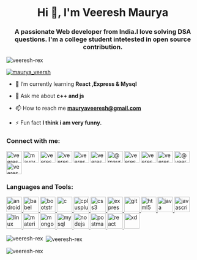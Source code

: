 <h1 align="center">Hi 👋, I'm Veeresh Maurya</h1>
<h3 align="center">A passionate Web developer from India.I love solving DSA questions. I'm a college student intetested in open source contribution.</h3>

<p align="left"> <img src="https://komarev.com/ghpvc/?username=veeresh-rex&label=Profile%20views&color=0e75b6&style=flat" alt="veeresh-rex" /> </p>

<p align="left"> <a href="https://twitter.com/maurya_veersh" target="blank"><img src="https://img.shields.io/twitter/follow/maurya_veersh?logo=twitter&style=for-the-badge" alt="maurya_veersh" /></a> </p>

- 🌱 I’m currently learning **React ,Express & Mysql**

- 💬 Ask me about **c++ and js**

- 📫 How to reach me **mauryaveeresh@gmail.com**

- ⚡ Fun fact **I think i am very funny.**

<h3 align="left">Connect with me:</h3>
<p align="left">
<a href="https://dev.to/veereshrex" target="blank"><img align="center" src="https://cdn.jsdelivr.net/npm/simple-icons@3.0.1/icons/dev-dot-to.svg" alt="veereshrex" height="30" width="40" /></a>
<a href="https://twitter.com/maurya_veersh" target="blank"><img align="center" src="https://cdn.jsdelivr.net/npm/simple-icons@3.0.1/icons/twitter.svg" alt="maurya_veersh" height="30" width="40" /></a>
<a href="https://linkedin.com/in/veeresh-maurya" target="blank"><img align="center" src="https://cdn.jsdelivr.net/npm/simple-icons@3.0.1/icons/linkedin.svg" alt="veeresh-maurya" height="30" width="40" /></a>
<a href="https://stackoverflow.com/users/veeresh-rex" target="blank"><img align="center" src="https://cdn.jsdelivr.net/npm/simple-icons@3.0.1/icons/stackoverflow.svg" alt="veeresh-rex" height="30" width="40" /></a>
<a href="https://fb.com/veeresh.maurya" target="blank"><img align="center" src="https://cdn.jsdelivr.net/npm/simple-icons@3.0.1/icons/facebook.svg" alt="veeresh.maurya" height="30" width="40" /></a>
<a href="https://instagram.com/veeresh-rex" target="blank"><img align="center" src="https://cdn.jsdelivr.net/npm/simple-icons@3.0.1/icons/instagram.svg" alt="veeresh-rex" height="30" width="40" /></a>
<a href="https://medium.com/@mauryaveeresh" target="blank"><img align="center" src="https://cdn.jsdelivr.net/npm/simple-icons@3.0.1/icons/medium.svg" alt="@mauryaveeresh" height="30" width="40" /></a>
<a href="https://www.codechef.com/users/veeresh_rex" target="blank"><img align="center" src="https://cdn.jsdelivr.net/npm/simple-icons@3.1.0/icons/codechef.svg" alt="veeresh_rex" height="30" width="40" /></a>
<a href="https://www.hackerrank.com/veeresh_rex" target="blank"><img align="center" src="https://cdn.jsdelivr.net/npm/simple-icons@3.0.1/icons/hackerrank.svg" alt="veeresh_rex" height="30" width="40" /></a>
<a href="https://www.leetcode.com/veeresh_rex" target="blank"><img align="center" src="https://cdn.jsdelivr.net/npm/simple-icons@3.0.1/icons/leetcode.svg" alt="veeresh_rex" height="30" width="40" /></a>
<a href="https://www.hackerearth.com/@veeresh110" target="blank"><img align="center" src="https://cdn.jsdelivr.net/npm/simple-icons@3.0.1/icons/hackerearth.svg" alt="@veeresh110" height="30" width="40" /></a>
<a href="https://auth.geeksforgeeks.org/user/veeresh_rex/profile" target="blank"><img align="center" src="https://cdn.jsdelivr.net/npm/simple-icons@3.0.1/icons/geeksforgeeks.svg" alt="veeresh_rex/profile" height="30" width="40" /></a>
</p>

<h3 align="left">Languages and Tools:</h3>
<p align="left"> <a href="https://developer.android.com" target="_blank"> <img src="https://devicons.github.io/devicon/devicon.git/icons/android/android-original-wordmark.svg" alt="android" width="40" height="40"/> </a> <a href="https://babeljs.io/" target="_blank"> <img src="https://www.vectorlogo.zone/logos/babeljs/babeljs-icon.svg" alt="babel" width="40" height="40"/> </a> <a href="https://getbootstrap.com" target="_blank"> <img src="https://devicons.github.io/devicon/devicon.git/icons/bootstrap/bootstrap-plain.svg" alt="bootstrap" width="40" height="40"/> </a> <a href="https://www.cprogramming.com/" target="_blank"> <img src="https://devicons.github.io/devicon/devicon.git/icons/c/c-original.svg" alt="c" width="40" height="40"/> </a> <a href="https://www.w3schools.com/cpp/" target="_blank"> <img src="https://devicons.github.io/devicon/devicon.git/icons/cplusplus/cplusplus-original.svg" alt="cplusplus" width="40" height="40"/> </a> <a href="https://www.w3schools.com/css/" target="_blank"> <img src="https://devicons.github.io/devicon/devicon.git/icons/css3/css3-original-wordmark.svg" alt="css3" width="40" height="40"/> </a> <a href="https://expressjs.com" target="_blank"> <img src="https://devicons.github.io/devicon/devicon.git/icons/express/express-original-wordmark.svg" alt="express" width="40" height="40"/> </a> <a href="https://git-scm.com/" target="_blank"> <img src="https://www.vectorlogo.zone/logos/git-scm/git-scm-icon.svg" alt="git" width="40" height="40"/> </a> <a href="https://www.w3.org/html/" target="_blank"> <img src="https://devicons.github.io/devicon/devicon.git/icons/html5/html5-original-wordmark.svg" alt="html5" width="40" height="40"/> </a> <a href="https://www.java.com" target="_blank"> <img src="https://devicons.github.io/devicon/devicon.git/icons/java/java-original-wordmark.svg" alt="java" width="40" height="40"/> </a> <a href="https://developer.mozilla.org/en-US/docs/Web/JavaScript" target="_blank"> <img src="https://devicons.github.io/devicon/devicon.git/icons/javascript/javascript-original.svg" alt="javascript" width="40" height="40"/> </a> <a href="https://www.linux.org/" target="_blank"> <img src="https://devicons.github.io/devicon/devicon.git/icons/linux/linux-original.svg" alt="linux" width="40" height="40"/> </a> <a href="https://materializecss.com/" target="_blank"> <img src="https://raw.githubusercontent.com/prplx/svg-logos/5585531d45d294869c4eaab4d7cf2e9c167710a9/svg/materialize.svg" alt="materialize" width="40" height="40"/> </a> <a href="https://www.mongodb.com/" target="_blank"> <img src="https://devicons.github.io/devicon/devicon.git/icons/mongodb/mongodb-original-wordmark.svg" alt="mongodb" width="40" height="40"/> </a> <a href="https://www.mysql.com/" target="_blank"> <img src="https://devicons.github.io/devicon/devicon.git/icons/mysql/mysql-original-wordmark.svg" alt="mysql" width="40" height="40"/> </a> <a href="https://nodejs.org" target="_blank"> <img src="https://devicons.github.io/devicon/devicon.git/icons/nodejs/nodejs-original-wordmark.svg" alt="nodejs" width="40" height="40"/> </a> <a href="https://postman.com" target="_blank"> <img src="https://www.vectorlogo.zone/logos/getpostman/getpostman-icon.svg" alt="postman" width="40" height="40"/> </a> <a href="https://reactjs.org/" target="_blank"> <img src="https://devicons.github.io/devicon/devicon.git/icons/react/react-original-wordmark.svg" alt="react" width="40" height="40"/> </a> <a href="https://www.adobe.com/products/xd.html" target="_blank"> <img src="https://cdn.worldvectorlogo.com/logos/adobe-xd.svg" alt="xd" width="40" height="40"/> </a> </p>

<p><img align="left" src="https://github-readme-stats.vercel.app/api/top-langs?username=veeresh-rex&show_icons=true&locale=en&layout=compact" alt="veeresh-rex" /></p>

<p>&nbsp;<img align="center" src="https://github-readme-stats.vercel.app/api?username=veeresh-rex&show_icons=true&locale=en" alt="veeresh-rex" /></p>

<p><img align="center" src="https://github-readme-streak-stats.herokuapp.com/?user=veeresh-rex&" alt="veeresh-rex" /></p>

